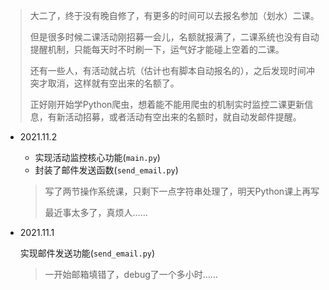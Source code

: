 > 大二了，终于没有晚自修了，有更多的时间可以去报名参加（划水）二课。
> 
> 但是很多时候二课活动刚招募一会儿，名额就报满了，二课系统也没有自动提醒机制，只能每天时不时刷一下，运气好才能碰上空着的二课。
> 
> 还有一些人，有活动就占坑（估计也有脚本自动报名的），之后发现时间冲突才取消，这样就有空出来的名额了。
> 
> 正好刚开始学Python爬虫，想着能不能用爬虫的机制实时监控二课更新信息，有新活动招募，或者活动有空出来的名额时，就自动发邮件提醒。

- 2021.11.2

    - 实现活动监控核心功能(`main.py`)
    - 封装了邮件发送函数(`send_email.py`)
  
    > 写了两节操作系统课，只剩下一点字符串处理了，明天Python课上再写
    >
    > 最近事太多了，真烦人……

- 2021.11.1

    实现邮件发送功能(`send_email.py`)

    > 一开始邮箱填错了，debug了一个多小时……
